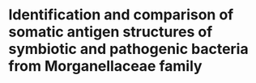 # Identification and comparison of somatic antigen structures of symbiotic and pathogenic bacteria from Morganellaceae family
